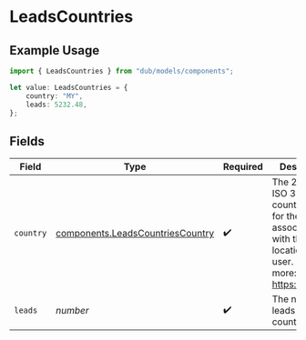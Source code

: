 # LeadsCountries

## Example Usage

```typescript
import { LeadsCountries } from "dub/models/components";

let value: LeadsCountries = {
    country: "MY",
    leads: 5232.48,
};
```

## Fields

| Field                                                                                                                       | Type                                                                                                                        | Required                                                                                                                    | Description                                                                                                                 |
| --------------------------------------------------------------------------------------------------------------------------- | --------------------------------------------------------------------------------------------------------------------------- | --------------------------------------------------------------------------------------------------------------------------- | --------------------------------------------------------------------------------------------------------------------------- |
| `country`                                                                                                                   | [components.LeadsCountriesCountry](../../models/components/leadscountriescountry.md)                                        | :heavy_check_mark:                                                                                                          | The 2-letter ISO 3166-1 country code for the country associated with the location of the user. Learn more: https://d.to/geo |
| `leads`                                                                                                                     | *number*                                                                                                                    | :heavy_check_mark:                                                                                                          | The number of leads from this country                                                                                       |